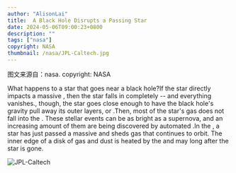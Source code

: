 ```yaml
---
author: "AlisonLai"
title:  A Black Hole Disrupts a Passing Star 
date: 2024-05-06T09:00:23+0800
description: ""
tags: ["nasa"]
copyright: NASA
thumbnail: /nasa/JPL-Caltech.jpg
---
```

图文来源自：nasa.  copyright: NASA

  What happens to a star that goes near a black hole?If the star directly impacts a massive , then the star falls in completely -- and everything vanishes., though, the star goes close enough to have the black hole's gravity pull away its outer layers, or .Then, most of the star's gas does not fall into the . These stellar  events can be as bright as a supernova, and an increasing amount of them are being discovered by automated .In the , a star has just passed a massive  and sheds gas that continues to orbit. The inner edge of a disk of gas and dust  is heated by the  and may  long after the star  is gone. 

![JPL-Caltech](/nasa/JPL-Caltech.jpg)
